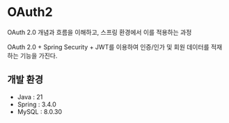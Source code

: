 # OAuth2
OAuth 2.0 개념과 흐름을 이해하고, 스프링 환경에서 이를 적용하는 과정

OAuth 2.0 + Spring Security + JWT를 이용하여 인증/인가 및 회원 데이터를 적재하는 기능을 가진다.

## 개발 환경
- Java : 21
- Spring : 3.4.0
- MySQL : 8.0.30
